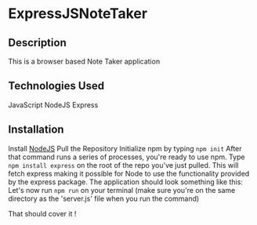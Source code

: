  # ExpressJSNoteTaker
  
 ## Description
 This is a browser based Note Taker application


 ## Technologies Used  
 JavaScript
 NodeJS 
 Express

 ## Installation

 Install [NodeJS](https://nodejs.org/en/download/) 
 Pull the Repository
 Initialize npm by typing ```npm init```
 After that command runs a series of processes, you're ready to use npm.
 Type ```npm install express``` on the root of the repo you've just pulled. This will fetch express making it possible for Node to use the functionality provided by the express package. 
 The application should look something like this:
 Let's now run ```npm run``` on your terminal (make sure you're on the same directory as the 'server.js' file when you run the command)

That should cover it !
